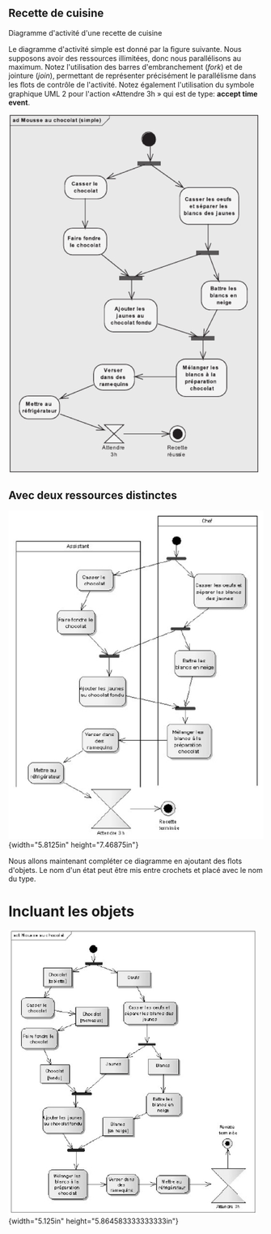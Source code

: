 ## Recette de cuisine

Diagramme d'activité d'une recette de cuisine

Le diagramme d'activité simple est donné par la ﬁgure suivante. Nous supposons avoir des ressources illimitées, donc nous parallélisons au maximum. Notez l'utilisation des barres d'embranchement (*fork*) et de jointure (*join*), permettant de représenter précisément le parallélisme
dans les ﬂots de contrôle de l'activité. Notez également l'utilisation du symbole graphique UML 2 pour l'action «Attendre 3h » qui est de type: **accept time event**.

![](/assets/exercices.gddoc.docx/image18.png)


## Avec deux ressources distinctes
![](/assets/exercices.gddoc.docx/image57.png){width="5.8125in" height="7.46875in"}

Nous allons maintenant compléter ce diagramme en ajoutant des ﬂots d'objets. Le nom d'un état peut être mis entre crochets et placé avec le nom du type.

# Incluant les objets
![](/assets/exercices.gddoc.docx/image1.png){width="5.125in" height="5.864583333333333in"}


 
